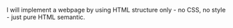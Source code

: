 
I will implement a webpage by using HTML structure only - no CSS, no style - just pure HTML semantic.
